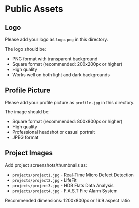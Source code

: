 # Public Assets

## Logo
Please add your logo as `logo.png` in this directory.

The logo should be:
- PNG format with transparent background
- Square format (recommended: 200x200px or higher)
- High quality
- Works well on both light and dark backgrounds

## Profile Picture
Please add your profile picture as `profile.jpg` in this directory.

The image should be:
- Square format (recommended: 800x800px or higher)
- High quality
- Professional headshot or casual portrait
- JPEG format

## Project Images
Add project screenshots/thumbnails as:
- `projects/project1.jpg` - Real-Time Micro Defect Detection
- `projects/project2.jpg` - LifeFit
- `projects/project3.jpg` - HDB Flats Data Analysis
- `projects/project4.jpg` - F.A.S.T Fire Alarm System

Recommended dimensions: 1200x800px or 16:9 aspect ratio
